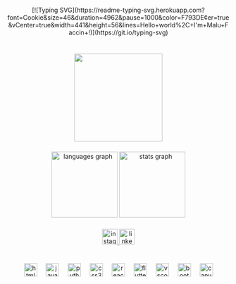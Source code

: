 <br clear="both">

<div align="center">
[![Typing SVG](https://readme-typing-svg.herokuapp.com?font=Cookie&size=46&duration=4962&pause=1000&color=F793DE&center=true&vCenter=true&width=441&height=56&lines=Hello+world%2C+I'm+Malu+Faccin+!)](https://git.io/typing-svg)
</div>

###

<br clear="both">

<div align="center">
  <img height="200" src="https://i.gifer.com/1FaM.gif"  />
</div>

###

<div align="center">
  <img src="https://github-readme-stats.vercel.app/api/top-langs?username=malufaccin&locale=en&hide_title=false&layout=compact&card_width=320&langs_count=5&theme=dracula&hide_border=false&order=2" height="150" alt="languages graph"  />
  <img src="https://github-readme-stats.vercel.app/api?username=malufaccin&hide_title=false&hide_rank=true&show_icons=false&include_all_commits=true&count_private=true&disable_animations=false&theme=dracula&locale=en&hide_border=false&order=1" height="150" alt="stats graph"  />
</div>

###

<div align="center">
  <a href="https://www.instagram.com/malu.faccin/" target="_blank">
    <img src="https://img.shields.io/static/v1?message=Instagram&logo=instagram&label=&color=fb6f92&logoColor=white&labelColor=&style=for-the-badge" height="35" alt="instagram logo"  />
  </a>
  <a href="www.linkedin.com/in/maria-luiza-faccin" target="_blank">
    <img src="https://img.shields.io/static/v1?message=LinkedIn&logo=linkedin&label=&color=ff8fab&logoColor=white&labelColor=&style=for-the-badge" height="35" alt="linkedin logo"  />
  </a>
</div>

###

<br clear="both">

<div align="center">
  <img src="https://cdn.jsdelivr.net/gh/devicons/devicon/icons/html5/html5-original.svg" height="30" alt="html5 logo"  />
  <img width="12" />
  <img src="https://cdn.jsdelivr.net/gh/devicons/devicon/icons/javascript/javascript-plain.svg" height="30" alt="javascript logo"  />
  <img width="12" />
  <img src="https://cdn.jsdelivr.net/gh/devicons/devicon/icons/python/python-original.svg" height="30" alt="python logo"  />
  <img width="12" />
  <img src="https://cdn.jsdelivr.net/gh/devicons/devicon/icons/css3/css3-original.svg" height="30" alt="css3 logo"  />
  <img width="12" />
  <img src="https://cdn.jsdelivr.net/gh/devicons/devicon/icons/react/react-original.svg" height="30" alt="react logo"  />
  <img width="12" />
  <img src="https://cdn.jsdelivr.net/gh/devicons/devicon/icons/flutter/flutter-original.svg" height="30" alt="flutter logo"  />
  <img width="12" />
  <img src="https://cdn.jsdelivr.net/gh/devicons/devicon/icons/vscode/vscode-original.svg" height="30" alt="vscode logo"  />
  <img width="12" />
  <img src="https://cdn.jsdelivr.net/gh/devicons/devicon/icons/bootstrap/bootstrap-original.svg" height="30" alt="bootstrap logo"  />
  <img width="12" />
  <img src="https://cdn.jsdelivr.net/gh/devicons/devicon/icons/canva/canva-original.svg" height="30" alt="canva logo"  />
</div>


